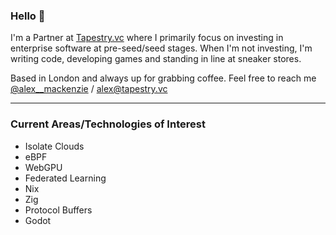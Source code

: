 ### Hello 👋

I'm a Partner at [Tapestry.vc](https://tapestry.vc/) where I primarily focus on investing in enterprise software at pre-seed/seed stages. When I'm not investing, I'm writing code, developing games and standing in line at sneaker stores. 

Based in London and always up for grabbing coffee. Feel free to reach me [@alex__mackenzie](https://twitter.com/alex__mackenzie) / alex@tapestry.vc

--------------

### Current Areas/Technologies of Interest

- Isolate Clouds
- eBPF
- WebGPU
- Federated Learning
- Nix
- Zig
- Protocol Buffers
- Godot
